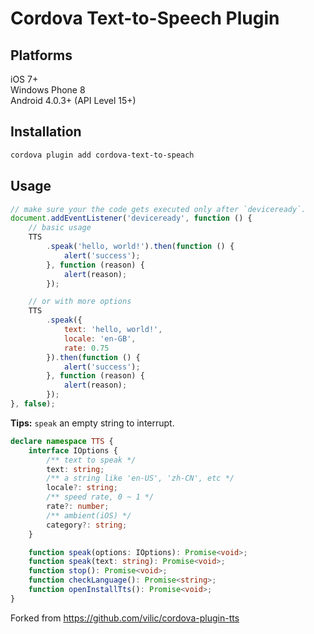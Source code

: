 # Cordova Text-to-Speech Plugin

## Platforms

iOS 7+  
Windows Phone 8  
Android 4.0.3+ (API Level 15+)

## Installation

```sh
cordova plugin add cordova-text-to-speach
```

## Usage

```javascript
// make sure your the code gets executed only after `deviceready`.
document.addEventListener('deviceready', function () {
    // basic usage
    TTS
        .speak('hello, world!').then(function () {
            alert('success');
        }, function (reason) {
            alert(reason);
        });

    // or with more options
    TTS
        .speak({
            text: 'hello, world!',
            locale: 'en-GB',
            rate: 0.75
        }).then(function () {
            alert('success');
        }, function (reason) {
            alert(reason);
        });
}, false);
```

**Tips:** `speak` an empty string to interrupt.

```typescript
declare namespace TTS {
    interface IOptions {
        /** text to speak */
        text: string;
        /** a string like 'en-US', 'zh-CN', etc */
        locale?: string;
        /** speed rate, 0 ~ 1 */
        rate?: number;
        /** ambient(iOS) */
        category?: string;
    }

    function speak(options: IOptions): Promise<void>;
    function speak(text: string): Promise<void>;
    function stop(): Promise<void>;
    function checkLanguage(): Promise<string>;
    function openInstallTts(): Promise<void>;
}
```
Forked from https://github.com/vilic/cordova-plugin-tts